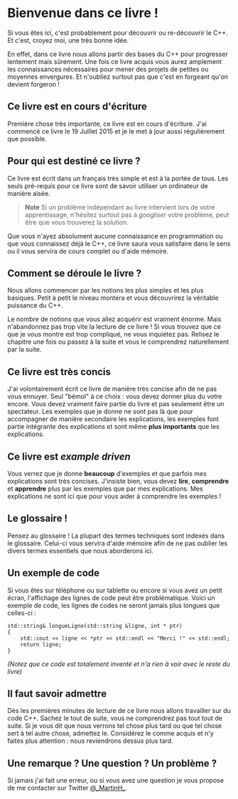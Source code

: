 # Bienvenue dans ce livre !

Si vous êtes ici, c'est probablement pour découvrir ou re-découvrir le C++. 
Et c'est, croyez moi, une très bonne idée.

En effet, dans ce livre nous allons partir des bases du C++ pour progresser 
lentement mais sûrement. Une fois ce livre acquis vous aurez amplement les
connaissances nécessaires pour mener des projets de petites ou moyennes
envergures. Et n'oubliez surtout pas que c'est en forgeant qu'on devient 
forgeron !

## Ce livre est en cours d'écriture

Première chose très importante, ce livre est en cours d'écriture. J'ai commencé
ce livre le 19 Juillet 2015 et je le met à jour aussi régulièrement que possible.

## Pour qui est destiné ce livre ?

Ce livre est écrit dans un français très simple et est à la portée de tous.
Les seuls pré-requis pour ce livre sont de savoir utiliser un ordinateur de
manière aisée.

> **Note** Si un problème indépendant au livre intervient lors de votre apprentissage, n'hésitez surtout pas à *googliser* votre problème, peut être que vous trouverez la solution.

Que vous n'ayez absolument aucune connaissance en programmation ou que vous
connaissez déjà le C++, ce livre saura vous satisfaire dans le sens ou il vous
servira de cours complet ou d'aide mémoire.

## Comment se déroule le livre ?

Nous allons commencer par les notions les plus simples et les plus basiques.
Petit à petit le niveau montera et vous découvrirez la véritable puissance du
C++.

Le nombre de notions que vous allez acquérir est vraiment énorme. Mais
n'abandonnez pas trop vite la lecture de ce livre ! Si vous trouvez que ce que
je vous montre est trop compliqué, ne vous inquiétez pas. Relisez le chapitre
une fois ou passez à la suite et vous le comprendrez naturellement par la
suite.

## Ce livre est très concis

J'ai volontairement écrit ce livre de manière très concise afin de ne pas vous
ennuyer. Seul "bémol" à ce choix : vous devez donner plus du votre encore. Vous
devez vraiment faire partie du livre et pas seulement être un spectateur. Les
exemples que je donne ne sont pas là que pour accompagner de manière secondaire
les explications, les exemples font partie intégrante des explications et sont
même **plus importants** que les explications.

## Ce livre est *example driven*

Vous verrez que je donne **beaucoup** d'exemples et que parfois mes explications
sont très concises. J'insiste bien, vous devez **lire**, **comprendre** et
**apprendre** plus par les exemples que par mes explications. Mes explications ne
sont ici que pour vous aider à comprendre les exemples !

## Le glossaire !

Pensez au glossaire ! La plupart des termes techniques sont indexés dans le
glossaire. Celui-ci vous servira d'aide mémoire afin de ne pas oublier les
divers termes essentiels que nous aborderons ici.

## Un exemple de code

Si vous êtes sur téléphone ou sur tablette ou encore si vous avez un petit
écran, l'affichage des lignes de code peut être problématique. Voici un exemple
de code, les lignes de codes ne seront jamais plus longues que celles-ci :

    std::string& longueLigne(std::string &ligne, int * ptr)
    {
        std::cout << ligne << *ptr << std::endl << "Merci !" << std::endl;
        return ligne;
    }

*(Notez que ce code est totalement inventé et n'a rien à voir avec le reste du
livre)*

## Il faut savoir admettre

Dès les premières minutes de lecture de ce livre nous allons travailler sur du
code C++. Sachez le tout de suite, vous ne comprendrez pas tout tout de suite.
Si je vous dit que nous verrons tel chose plus tard ou que tel chose sert à 
tel autre chose, admettez le. Considérez le comme acquis et n'y faites plus
attention : nous reviendrons dessus plus tard.

## Une remarque ? Une question ? Un problème ?

Si jamais j'ai fait une erreur, ou si vous avez une question je vous propose
de me contacter sur Twitter [@\_MartinH\_](https://twitter.com/_martinh_).